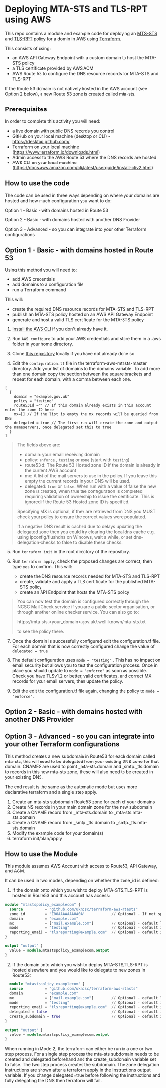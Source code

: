 # Deploying MTA-STS and TLS-RPT using AWS

This repo contains a module and example code for deploying an [MTS-STS](https://tools.ietf.org/html/rfc8461) and [TLS-RPT](https://tools.ietf.org/html/rfc8460) policy for a domin in AWS using [Terraform](https://www.terraform.io/).

This consists of using:
- an AWS API Gateway Endpoint with a custom domain to host the MTA-STS policy
- a TLS certificate provided by AWS ACM
- AWS Route 53 to configure the DNS resource records for MTA-STS and TLS-RPT

If the Route 53 domain is not natively hosted in the AWS account (see Option 2 below), a new Route 53 zone is created called mta-sts.

## Prerequisites
In order to complete this activity you will need:

- a live domain with public DNS records you control
- GitHub on your local machine (desktop or CLI) - https://desktop.github.com/
- Terraform on your local machine (https://www.terraform.io/downloads.html)
- Admin access to the AWS Route 53 where the DNS records are hosted
- AWS CLI on your local machine (https://docs.aws.amazon.com/cli/latest/userguide/install-cliv2.html)

## How to use the code

The code can be used in three ways depending on where your domains are hosted and how much configuration you want to do:

Option 1 - Basic - with domains hosted in Route 53

Option 2 - Basic - with domains hosted with another DNS Provider

Option 3 - Advanced - so you can integrate into your other Terraform configurations


## Option 1 - Basic - with domains hosted in Route 53

Using this method you will need to:
- add AWS credentials
- add domains to a configuration file
- run a Terraform command

This will:
- create the required DNS resource records for MTA-STS and TLS-RPT
- publish an MTA-STS policy hosted on an AWS API Gateway Endpoint
- generate and host a valid TLS certificate for the MTA-STS policy

1. [Install the AWS CLI](https://docs.aws.amazon.com/cli/latest/userguide/install-cliv2.html) if you don't already have it.

2. Run `AWS configure` to add your AWS credentials and store them in a .aws folder in your home directory.

3. Clone [this repository](https://github.com/ukgscc/terraform-aws-mtasts) locally if you have not already done so

4. Edit the `configuration.tf` file in the terraform-aws-mtasts-master directory. Add your list of domains to the domains variable. To add more than one domain copy the section between the square brackets and repeat for each domain, with a comma between each one.
  ```
[
    {
      domain = "example.gov.uk"
      policy = "testing"
      route53Id ="" // If this domain already exists in this account enter the zone ID here
      mx=[] // If the list is empty the mx records will be queried from DNS
      delegated = true // The first run will create the zone and output the nameservers, once delegated set this to true
    }
]
```
>The fields above are:
>- domain: your email receiving domain
>- policy: `enforce` , `testing` or `none` (start with `testing`)
>- route53Id: The Route 53 Hosted zone ID if the domain is already in the current AWS account
>- mx: A list of the mail servers to use in the policy. If you leave this empty the current records in your DNS will be used.
>- delegated: `true` or `false`. When run with a value of false the new zone is created, when true the configuration is completed requiring validation of ownership to issue the certificate. This is ignored if the Route 53 Hosted zone ID is specified.
>
>Specifying MX is optional, if they are retrieved from DNS you MUST check your policy to ensure the correct values were populated.
>
>If a negative DNS result is cached due to delays updating the delegated zone then you could try clearing the local dns cache e.g. using ipconfig/flushdns on Windows, wait a while, or set dns-delegation-checks to false to disable these checks. 

5. Run `terraform init` in the root directory of the repository.

6. Run `terraform apply`, check the proposed changes are correct, then type `yes` to confirm. This will:
	- create the DNS resource records needed for MTA-STS and TLS-RPT
	- create, validate and apply a TLS certificate for the published MTA-STS policy
	- create an API Endpoint that hosts the MTA-STS policy

>You can now test the domain is configured correctly through the NCSC Mail Check service if you are a public sector organisation, or through another online checker service. You can also go to:
>
>https://mta-sts.<your_domain>.gov.uk/.well-known/mta-sts.txt
>
>to see the policy there.

7. Once the domain is successfully configured edit the configuration.tf file. For each domain that is now correctly configured change the value of `delegated = true`
   
8. The default configuration uses `mode = "testing"` . This has no impact on email security but allows you to test the configuration process. Once in place you should update to `mode = "enforce"` as soon as possible.  Check you have TLSv1.2 or better, valid certificates, and correct MX records for your email servers, then update the policy.

9. Edit the edit the configuration.tf file again, changing the policy to `mode = "enforce"`.


## Option 2 - Basic - with domains hosted with another DNS Provider
   
## Option 3 - Advanced - so you can integrate into your other Terraform configurations

This method creates a new subdomain in Route53 for each domain called mta-sts, this will need to be delegated from your existing DNS zone for that domain.
CNAMES are used to point _mta-sts.domain and _smtp._tls.domain to records in this new mta-sts zone, these will also need to be created in your existing DNS.

The end result is the same as the automatic mode but uses more declarative terraform and a single step apply.

1) Create an mta-sts subdomain Route53 zone for each of your domains
2) Create NS records in your main domain zone for the new subdomain
3) Create a CNAME record from _mta-sts.domain to _mta-sts.mta-sts.domain
4) Create a CNAME record from _smtp._tls.domain to _smtp._tls.mta-sts.domain
5) Modify the example code for your domain(s)
6) terraform init/plan/apply


## How to use the Module

This module assumes AWS Account with access to Route53, API Gateway, and ACM.

It can be used in two modes, depending on whether the zone_id is defined:

1) If the domain onto which you wish to deploy MTA-STS/TLS-RPT is hosted in Route53 and this account has access:

```terraform
module "mtastspolicy_examplecom" {
  source          = "github.com/ukncsc/terraform-aws-mtasts"
  zone_id         = "Z00AAAAAAA0A0A"            // Optional - If not specified then it will run in mode 2
  domain          = "example.com"
  mx              = ["mail.example.com"]        // Optional - default looks up MX records for the domain in DNS 
  mode            = "testing"                   // Optional - default is testing
  reporting_email = "tlsreporting@example.com"  // Optional - default is no TLS-RPT record
}

output "output" {
  value = module.mtastspolicy_examplecom.output
}
```

2) If the domain onto which you wish to deploy MTA-STS/TLS-RPT is hosted elsewhere and you would like to delegate to new zones in Route53:
   
```terraform
  module "mtastspolicy_examplecom" {
  source          = "github.com/ukncsc/terraform-aws-mtasts"
  domain          = "example.com"
  mx              = ["mail.example.com"]        // Optional - default looks up MX records for the domain in DNS 
  mode            = "testing"                   // Optional - default is testing
  reporting_email = "tlsreporting@example.com"  // Optional - default is no TLS-RPT record
  delegated = false                             // Optional - default is false. Change this to true once the new zones are delegated from your domain
  create_subdomain = true                       // Optional - default is true. Change to false if creating the mta-sts zone manually, allows single step apply.
}

output "output" {
  value = module.mtastspolicy_examplecom.output
}
```
When running in Mode 2, the terraform can either be run in a one or two step process.
For a single step process the mta-sts subdomain needs to be created and delegated beforehand and the create_subdomain variable set to false.
The two step process creates the subdomain. The zone delegation instructions are shown after a terraform apply in the Instructions output variable.
If you change delegated=true before following the instructions and fully delegating the DNS then terraform will fail.
